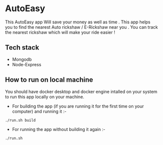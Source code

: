 # AutoEasy

This AutoEasy app Will save your money as well as time . This app helps you to find the nearest Auto rickshaw / E-Rickshaw near you . 
You can track the nearest rickshaw which will make your ride easier !

## Tech stack

- Mongodb
- Node-Express

## How to run on local machine

You should have docker desktop and docker engine intalled on your system to run this app locally on your machine.

- For building the app (if you are running it for the first time on your computer) and running it :-

```bash
./run.sh build
```

- For running the app without building it again :-

```bash
./run.sh
```



